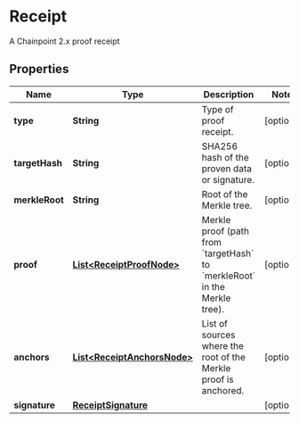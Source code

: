 

# Receipt

A Chainpoint 2.x proof receipt
## Properties

Name | Type | Description | Notes
------------ | ------------- | ------------- | -------------
**type** | **String** | Type of proof receipt. |  [optional]
**targetHash** | **String** | SHA256 hash of the proven data or signature. |  [optional]
**merkleRoot** | **String** | Root of the Merkle tree. |  [optional]
**proof** | [**List&lt;ReceiptProofNode&gt;**](ReceiptProofNode.md) | Merkle proof (path from &#x60;targetHash&#x60; to &#x60;merkleRoot&#x60; in the Merkle tree). |  [optional]
**anchors** | [**List&lt;ReceiptAnchorsNode&gt;**](ReceiptAnchorsNode.md) | List of sources where the root of the Merkle proof is anchored. |  [optional]
**signature** | [**ReceiptSignature**](ReceiptSignature.md) |  |  [optional]



